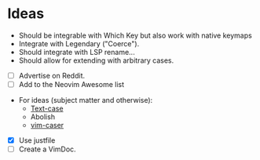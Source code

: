 # Ideas

- Should be integrable with Which Key but also work with native keymaps
- Integrate with Legendary ("Coerce").
- Should integrate with LSP rename...
- Should allow for extending with arbitrary cases.
- [ ] Advertise on Reddit.
- [ ] Add to the Neovim Awesome list

- For ideas (subject matter and otherwise):
  - [Text-case](https://github.com/johmsalas/text-case.nvim)
  - Abolish
  - [vim-caser](https://github.com/arthurxavierx/vim-caser)

- [x] Use justfile
- [ ] Create a VimDoc.
